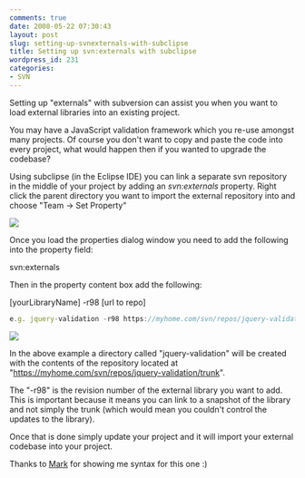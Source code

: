 ```yaml
---
comments: true
date: 2008-05-22 07:30:43
layout: post
slug: setting-up-svnexternals-with-subclipse
title: Setting up svn:externals with subclipse
wordpress_id: 231
categories:
- SVN
---
```


Setting up "externals" with subversion can assist you when you want to load external libraries into an existing project.

You may have a JavaScript validation framework which you re-use amongst many projects. Of course you don't want to copy and paste the code into every project, what would happen then if you wanted to upgrade the codebase?

Using subclipse (in the Eclipse IDE) you can link a separate svn repository in the middle of your project by adding an _svn:externals_ property. Right click the parent directory you want to import the external repository into and choose "Team -> Set Property"

[![](http://www.chapter31.com/wp-content/uploads/2008/05/cfeclipse-svnproperties-281x300.png)](http://www.chapter31.com/wp-content/uploads/2008/05/cfeclipse-svnproperties.png)

Once you load the properties dialog window you need to add the following into the property field:

svn:externals

Then in the property content box add the following:

[yourLibraryName] -r98 [url to repo]

``` javascript
e.g. jquery-validation -r98 https://myhome.com/svn/repos/jquery-validation/trunk
```

[![](http://www.chapter31.com/wp-content/uploads/2008/05/screenshot-set-a-svn-property-300x233.png)](http://www.chapter31.com/wp-content/uploads/2008/05/screenshot-set-a-svn-property.png)

In the above example a directory called "jquery-validation" will be created with the contents of the repository located at "https://myhome.com/svn/repos/jquery-validation/trunk". 

The "-r98" is the revision number of the external library you want to add. This is important because it means you can link to a snapshot of the library and not simply the trunk (which would mean you couldn't control the updates to the library).

Once that is done simply update your project and it will import your external codebase into your project.

Thanks to [Mark](http://www.lynchconsulting.com.au/) for showing me syntax for this one :)
